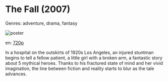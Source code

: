 # The Fall (2007)

Genres: adventure, drama, fantasy

![poster](http://image.tmdb.org/t/p/w500/gUex3Twn97Jp8F27Op1r7OnMTFt.jpg)

en:
  [720p](magnet:?xt=urn:btih:20F477E62B2610F7604B29B2F27B42CB0F53701B&tr=udp://glotorrents.pw:6969/announce&tr=udp://tracker.opentrackr.org:1337/announce&tr=udp://torrent.gresille.org:80/announce&tr=udp://tracker.openbittorrent.com:80&tr=udp://tracker.coppersurfer.tk:6969&tr=udp://tracker.leechers-paradise.org:6969&tr=udp://p4p.arenabg.ch:1337&tr=udp://tracker.internetwarriors.net:1337)
  


In a hospital on the outskirts of 1920s Los Angeles, an injured stuntman begins to tell a fellow patient, a little girl with a broken arm, a fantastic story about 5 mythical heroes. Thanks to his fractured state of mind and her vivid imagination, the line between fiction and reality starts to blur as the tale advances.